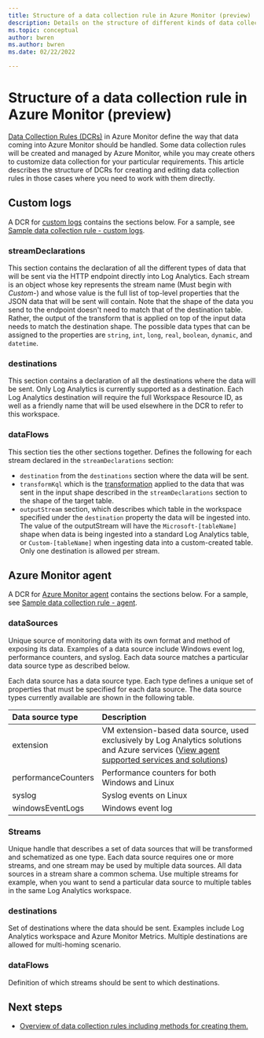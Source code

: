 ```yaml
---
title: Structure of a data collection rule in Azure Monitor (preview)
description: Details on the structure of different kinds of data collection rule in Azure Monitor.
ms.topic: conceptual
author: bwren
ms.author: bwren
ms.date: 02/22/2022

---
```




# Structure of a data collection rule in Azure Monitor (preview)
[Data Collection Rules (DCRs)](data-collection-rule-overview.md) in Azure Monitor define the way that data coming into Azure Monitor should be handled. Some data collection rules will be created and managed by Azure Monitor, while you may create others to customize data collection for your particular requirements. This article describes the structure of DCRs for creating and editing data collection rules in those cases where you need to work with them directly.


## Custom logs
A DCR for  [custom logs](../logs/custom-logs-overview.md) contains the sections below. For a sample, see [Sample data collection rule - custom logs](../logs/data-collection-rule-sample-custom-logs.md).

### streamDeclarations
This section contains the declaration of all the different types of data that will be sent via the HTTP endpoint directly into Log Analytics. Each stream is an object whose key represents the stream name (Must begin with *Custom-*) and whose value is the full list of top-level properties that the JSON data that will be sent will contain. Note that the shape of the data you send to the endpoint doesn't need to match that of the destination table. Rather, the output of the transform that is applied on top of the input data needs to match the destination shape. The possible data types that can be assigned to the properties are `string`, `int`, `long`, `real`, `boolean`, `dynamic`, and `datetime`. 

### destinations
This section contains a declaration of all the destinations where the data will be sent. Only Log Analytics is currently supported as a destination. Each Log Analytics destination will require the full Workspace Resource ID, as well as a friendly name that will be used elsewhere in the DCR to refer to this workspace.  

### dataFlows
This section ties the other sections together. Defines the following for each stream declared in the `streamDeclarations` section:

- `destination` from the `destinations` section where the data will be sent. 
- `transformKql` which is the [transformation](data-collection-rule-transformations.md) applied to the data that was sent in the input shape described in the `streamDeclarations` section to the shape of the target table.
- `outputStream` section, which describes which table in the workspace specified under the `destination` property the data will be ingested into. The value of the outputStream will have the `Microsoft-[tableName]` shape when data is being ingested into a standard Log Analytics table, or `Custom-[tableName]` when ingesting data into a custom-created table. Only one destination is allowed per stream.

## Azure Monitor agent
 A DCR for [Azure Monitor agent](../agents/data-collection-rule-azure-monitor-agent.md) contains the sections below. For a sample, see [Sample data collection rule - agent](../logs/data-collection-rule-sample-agents.md).

### dataSources
Unique source of monitoring data with its own format and method of exposing its data. Examples of a data source include Windows event log, performance counters, and syslog. Each data source matches a particular data source type as described below. 

Each data source has a data source type. Each type defines a unique set of properties that must be specified for each data source. The data source types currently available are shown in the following table.

| Data source type | Description | 
|:---|:---|
| extension | VM extension-based data source, used exclusively by Log Analytics solutions and Azure services ([View agent supported services and solutions](../agents/azure-monitor-agent-overview.md#supported-services-and-features)) |
| performanceCounters | Performance counters for both Windows and Linux |
| syslog | Syslog events on Linux |
| windowsEventLogs | Windows event log |


### Streams 
Unique handle that describes a set of data sources that will be transformed and schematized as one type. Each data source requires one or more streams, and one stream may be used by multiple data sources. All data sources in a stream share a common schema. Use multiple streams for example, when you want to send a particular data source to multiple tables in the same Log Analytics workspace.

### destinations
Set of destinations where the data should be sent. Examples include Log Analytics workspace and Azure Monitor Metrics. Multiple destinations are allowed for multi-homing scenario.

### dataFlows 
Definition of which streams should be sent to which destinations.



## Next steps

- [Overview of data collection rules including methods for creating them.](data-collection-rule-overview.md)
